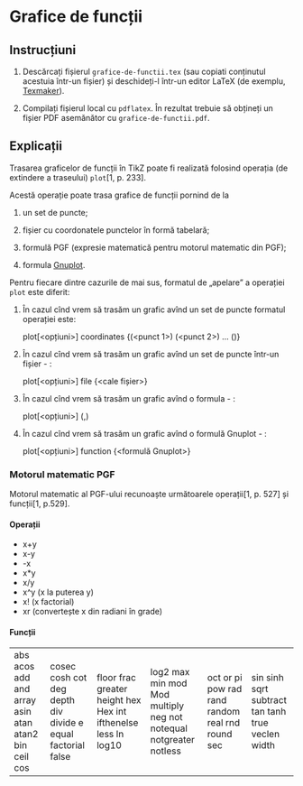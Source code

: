 Grafice de funcții
==================

Instrucțiuni
------------

1. Descărcați fișierul `grafice-de-functii.tex` (sau copiati conținutul acestuia într-un fișier) și deschideți-l într-un editor LaTeX (de exemplu, [Texmaker](https://github.com/vundicind/grafice-in-latex-cu-pgf-tikz-atelier#editoare-latex)).

2. Compilați fișierul local cu `pdflatex`. În rezultat trebuie să obțineți un fișier PDF asemănător cu `grafice-de-functii.pdf`.

Explicații
----------

Trasarea graficelor de funcții în TikZ poate fi realizată folosind operația (de extindere a traseului) `plot`[1, p. 233].

Acestă operație poate trasa grafice de funcții pornind de la 

1. un set de puncte;

2. fișier cu coordonatele punctelor în formă tabelară;

3. formulă PGF (expresie matematică pentru motorul matematic din PGF);

4. formula [Gnuplot](http://gnuplot.info/).

Pentru fiecare dintre cazurile de mai sus, formatul de „apelare” a operației `plot` este diferit:

1. În cazul cînd vrem să trasăm un grafic avînd un set de puncte formatul operației este:

    plot[<opțiuni>] coordinates {(<punct 1>) (<punct 2>) ... (<punct n>)}

2. În cazul cînd vrem să trasăm un grafic avînd un set de puncte într-un fișier - :

    plot[<opțiuni>] file {<cale fișier>}

3. În cazul cînd vrem să trasăm un grafic avînd o formula - :

    plot[<opțiuni>] (<formual pentru x>,<formula pentru y>)

4. În cazul cînd vrem să trasăm un grafic avînd o formulă Gnuplot - :

    plot[<opțiuni>] function {<formulă Gnuplot>}

### Motorul matematic PGF

Motorul matematic al PGF-ului recunoaște următoarele operații[1, p. 527] și funcții[1, p.529].

#### Operații

* x+y 
* x-y
* -x 
* x*y
* x/y
* x^y (x la puterea y) 
* x! (x factorial) 
* xr (convertește x din radiani în grade)

#### Funcții

<table>
<tr>
<td>
abs
acos
add
and
array
asin
atan
atan2
bin
ceil
cos
</td>
<td>
cosec
cosh
cot
deg
depth
div
divide
e
equal
factorial
false
</td>
<td>
floor
frac
greater
height
hex
Hex
int
ifthenelse
less
ln
log10
</td>
<td>
log2
max
min
mod
Mod
multiply
neg
not
notequal
notgreater
notless
</td>
<td>
oct
or
pi
pow
rad
rand
random
real
rnd
round
sec
</td>
<td>
sin
sinh
sqrt
subtract
tan
tanh
true
veclen
width
</td>
</tr>
</table>
